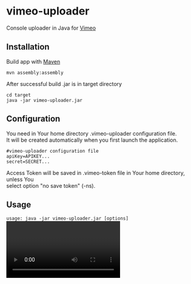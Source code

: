 vimeo-uploader
==============

Console uploader in Java for [Vimeo](http://vimeo.com/)

Installation
------------
Build app with [Maven](http://maven.apache.org)

<pre><code>mvn assembly:assembly</code></pre>

After successful build .jar is in target directory

<pre><code>cd target
java -jar vimeo-uploader.jar</code></pre>

Configuration
-------------
You need in Your home directory .vimeo-uploader configuration file.<br/> 
It will be created automatically when you first launch the application.

<pre><code>#vimeo-uploader configuration file
apiKey=APIKEY...
secret=SECRET...</code></pre>

Access Token will be saved in .vimeo-token file in Your home directory, unless You<br/> 
select option "no save token" (-ns).

Usage
-----
<pre><code>usage: java -jar vimeo-uploader.jar [options] <video file>
 -d &lt;descr&gt;   video description
 -h           help
 -ns          no save token
 -s           check status only (don't upload)
 -t &lt;title&gt;   video title
 -v           be verbose
</code></pre>